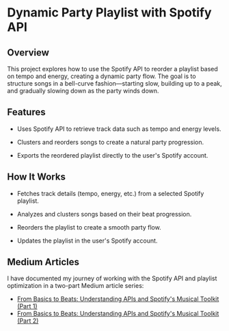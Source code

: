 # Dynamic Party Playlist with Spotify API

## Overview

This project explores how to use the Spotify API to reorder a playlist based on tempo and energy, creating a dynamic party flow. The goal is to structure songs in a bell-curve fashion—starting slow, building up to a peak, and gradually slowing down as the party winds down.

## Features

- Uses Spotify API to retrieve track data such as tempo and energy levels.

- Clusters and reorders songs to create a natural party progression.

- Exports the reordered playlist directly to the user's Spotify account.

## How It Works

- Fetches track details (tempo, energy, etc.) from a selected Spotify playlist.

- Analyzes and clusters songs based on their beat progression.

- Reorders the playlist to create a smooth party flow.

- Updates the playlist in the user's Spotify account.

## Medium Articles
I have documented my journey of working with the Spotify API and playlist optimization in a two-part Medium article series:

- [From Basics to Beats: Understanding APIs and Spotify's Musical Toolkit (Part 1)](https://medium.com/@ishita.joshi6.ij/from-basics-to-beats-understanding-apis-and-spotifys-musical-toolkit-part-1-de8d75cca372)
- [From Basics to Beats: Understanding APIs and Spotify's Musical Toolkit (Part 2)](https://medium.com/@ishita.joshi6.ij/from-basics-to-beats-understanding-apis-and-spotifys-musical-toolkit-part-2-32e2dcac1187)
